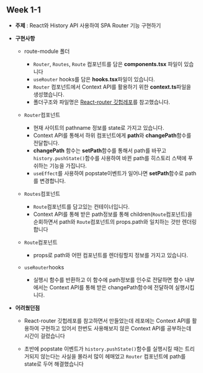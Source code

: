 ## Week 1-1

- **주제** : React와 History API 사용하여 SPA Router 기능 구현하기

- **구현사항**

  - route-module 폴더

    - `Router`, `Routes`, `Route` 컴포넌트를 담은 **components.tsx** 파일이 있습니다
    - `useRouter` hooks를 담은 **hooks.tsx**파일이 있습니다.
    - `Router` 컴포넌트에서 Context API를 활용하기 위한 **context.ts**파일을 생성했습니다.
    - 폴더구조와 파일명은 [React-router 깃헙레포](https://github.com/remix-run/react-router/tree/main/packages/react-router/lib)를 참고했습니다.

  - `Router`컴포넌트

    - 현재 사이트의 pathname 정보를 state로 가지고 있습니다.
    - Context API를 통해서 하위 컴포넌트에게 **path**와 **changePath**함수를 전달합니다.
    - **changePath** 함수는 **setPath**함수를 통해서 path를 바꾸고 `history.pushState()`함수를 사용하여 바뀐 path를 히스토리 스택에 푸쉬하는 기능을 가집니다.
    - `useEffect`를 사용하여 popstate이벤트가 일어나면 **setPath**함수로 path를 변경합니다.

  - `Routes`컴포넌트

    - `Route`컴포넌트를 담고있는 컨테이너입니다.
    - Context API를 통해 받은 path정보를 통해 children(`Route`컴포넌트)을 순회하면서 path와 `Route`컴포넌트의 props.path와 일치하는 것만 렌더링합니다

  - `Route`컴포넌트

    - props로 path와 어떤 컴포넌트를 렌더링할지 정보를 가지고 있습니다.

  - `useRouter`hooks
    - 실행시 함수를 반환하고 이 함수에 path정보를 인수로 전달하면 함수 내부에서는 Context API를 통해 받은 changePath함수에 전달하여 실행시킵니다.

- **어려웠던점**

  - React-router 깃헙레포를 참고하면서 만들었는데 레포에는 Context API를 활용하여 구현하고 있어서 한번도 사용해보지 않은 Context API를 공부하는데 시간이 걸렸습니다

  - 초반에 popstate 이벤트가 `history.pushState()`함수를 실행시킬 때는 트리거되지 않는다는 사실을 몰라서 많이 헤매었고 `Router` 컴포넌트에 path를 state로 두어 해결했습니다

